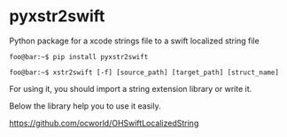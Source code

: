 # pyxstr2swift
Python package for a xcode strings file to a swift localized string file

```console
foo@bar:~$ pip install pyxstr2swift
```

```console
foo@bar:~$ xstr2swift [-f] [source_path] [target_path] [struct_name]
```

For using it, you should import a string extension library or write it.

Below the library help you to use it easily.

https://github.com/ocworld/OHSwiftLocalizedString